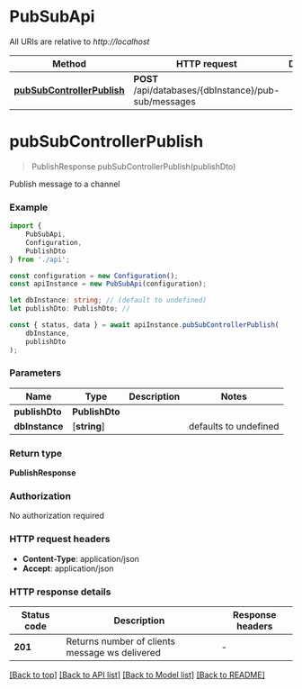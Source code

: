 # PubSubApi

All URIs are relative to *http://localhost*

|Method | HTTP request | Description|
|------------- | ------------- | -------------|
|[**pubSubControllerPublish**](#pubsubcontrollerpublish) | **POST** /api/databases/{dbInstance}/pub-sub/messages | |

# **pubSubControllerPublish**
> PublishResponse pubSubControllerPublish(publishDto)

Publish message to a channel

### Example

```typescript
import {
    PubSubApi,
    Configuration,
    PublishDto
} from './api';

const configuration = new Configuration();
const apiInstance = new PubSubApi(configuration);

let dbInstance: string; // (default to undefined)
let publishDto: PublishDto; //

const { status, data } = await apiInstance.pubSubControllerPublish(
    dbInstance,
    publishDto
);
```

### Parameters

|Name | Type | Description  | Notes|
|------------- | ------------- | ------------- | -------------|
| **publishDto** | **PublishDto**|  | |
| **dbInstance** | [**string**] |  | defaults to undefined|


### Return type

**PublishResponse**

### Authorization

No authorization required

### HTTP request headers

 - **Content-Type**: application/json
 - **Accept**: application/json


### HTTP response details
| Status code | Description | Response headers |
|-------------|-------------|------------------|
|**201** | Returns number of clients message ws delivered |  -  |

[[Back to top]](#) [[Back to API list]](../README.md#documentation-for-api-endpoints) [[Back to Model list]](../README.md#documentation-for-models) [[Back to README]](../README.md)

